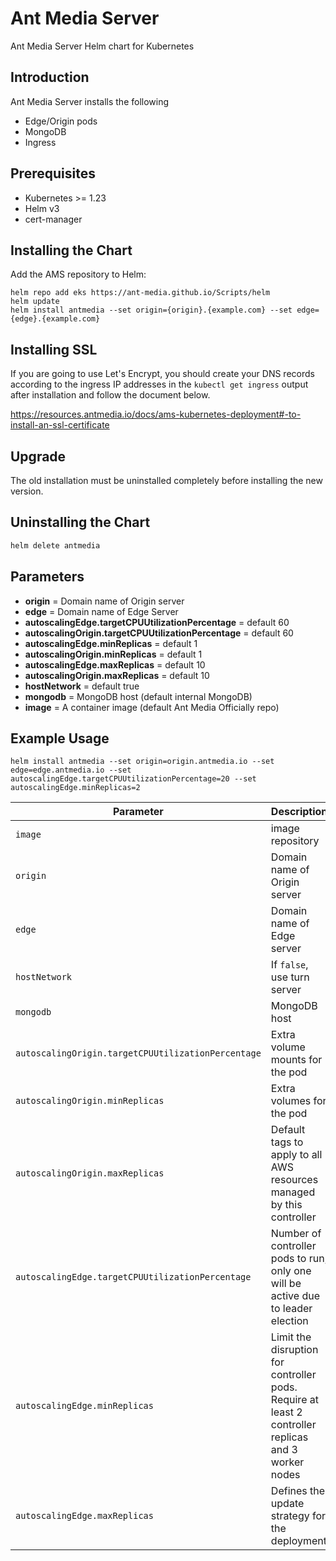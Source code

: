 # Ant Media Server 

Ant Media Server Helm chart for Kubernetes

## Introduction
Ant Media Server installs the following
- Edge/Origin pods
- MongoDB 
- Ingress

## Prerequisites
- Kubernetes >= 1.23
- Helm v3
- cert-manager

## Installing the Chart
Add the AMS repository to Helm:
```shell script
helm repo add eks https://ant-media.github.io/Scripts/helm
helm update
helm install antmedia --set origin={origin}.{example.com} --set edge={edge}.{example.com}
```

## Installing SSL 
If you are going to use Let's Encrypt, you should create your DNS records according to the ingress IP addresses in the `kubectl get ingress` output after installation and follow the document below.

https://resources.antmedia.io/docs/ams-kubernetes-deployment#-to-install-an-ssl-certificate

## Upgrade
The old installation must be uninstalled completely before installing the new version.

## Uninstalling the Chart
```sh
helm delete antmedia 
```

## Parameters

* **origin** = Domain name of Origin server
* **edge** = Domain name of Edge Server
* **autoscalingEdge.targetCPUUtilizationPercentage** = default 60
* **autoscalingOrigin.targetCPUUtilizationPercentage** = default 60
* **autoscalingEdge.minReplicas** = default 1 
* **autoscalingOrigin.minReplicas** = default 1
* **autoscalingEdge.maxReplicas** = default 10
* **autoscalingOrigin.maxReplicas** = default 10
* **hostNetwork** = default true
* **mongodb** = MongoDB host (default internal MongoDB)
* **image** = A container image (default Ant Media Officially repo)

## Example Usage
```
helm install antmedia --set origin=origin.antmedia.io --set edge=edge.antmedia.io --set autoscalingEdge.targetCPUUtilizationPercentage=20 --set autoscalingEdge.minReplicas=2

```


| Parameter                                      | Description                                                                                              | Default                                                                            |
|------------------------------------------------| -------------------------------------------------------------------------------------------------------- | ---------------------------------------------------------------------------------- |
| `image`                                        | image repository                                                                                         | `antmedia/enterprise:latest` |
| `origin`                                       | Domain name of Origin server                                                                             | `{}`                                                                        |
| `edge`                                         | Domain name of Edge server                                                                               | `{}`                                                                     |
| `hostNetwork`                                  | If `false`, use turn server                                                                              | `true`                                                                            |
| `mongodb`                                      | MongoDB host                                                                                             | `mongo`                                                                     |
| `autoscalingOrigin.targetCPUUtilizationPercentage`                            | Extra volume mounts for the pod                                                                          | `[]`                                                                               |
| `autoscalingOrigin.minReplicas`                                 | Extra volumes for the pod                                                                                | `[]`                                                                               |
| `autoscalingOrigin.maxReplicas`                                  | Default tags to apply to all AWS resources managed by this controller                                    | `{}`                                                                               |
| `autoscalingEdge.targetCPUUtilizationPercentage`                                 | Number of controller pods to run, only one will be active due to leader election                         | `2`                                                                                |
| `autoscalingEdge.minReplicas`                          | Limit the disruption for controller pods. Require at least 2 controller replicas and 3 worker nodes      | `{}`                                                                               |
| `autoscalingEdge.maxReplicas`                               | Defines the update strategy for the deployment                                                           | `{}`                                                                               |
